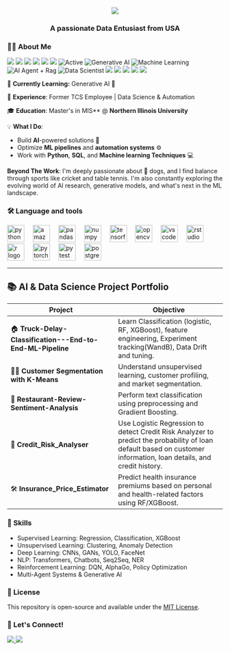 <h1 align="center">
    <img src="https://readme-typing-svg.herokuapp.com/?font=Righteous&size=35&center=true&vCenter=true&width=500&height=70&duration=4000&lines=Hi+There!+👋;+I'm+Kasi+Majji!;" />
    <h3 align="center">A passionate Data Entusiast from USA </h3>
</h1>
<h3 align="left">👩‍💻  About Me</h3>
<p align="left">
  <img src="https://img.shields.io/badge/Python-3.x-blue?logo=python&logoColor=white&style=flat-square" />
  <img src="https://img.shields.io/badge/TensorFlow-orange?logo=tensorflow&style=flat-square" />
  <img src="https://img.shields.io/badge/PyTorch-red?logo=pytorch&style=flat-square" />
  <img src="https://img.shields.io/badge/Scikit Learn-brightgreen?logo=scikit-learn&style=flat-square" />
  <img src="https://img.shields.io/badge/HuggingFace-yellow?logo=huggingface&style=flat-square" />
  <img src="https://img.shields.io/badge/OpenCV-purple?logo=opencv&style=flat-square" />
  <img src="https://img.shields.io/badge/Status-Active-green" alt="Active" />
  <img src="https://img.shields.io/badge/Focus-Generative_AI-blue" alt="Generative AI" />
  <img src="https://img.shields.io/badge/ML-Machine_Learning-Lavender" alt="Machine Learning" />
  <img src="https://img.shields.io/badge/AI-AI_agents_+_RAG-purple" alt="AI Agent + Rag" />
  <img src="https://img.shields.io/badge/Experience-Data_Scientist-orange" alt="Data Scientist" />
  <img src="https://img.shields.io/badge/ML-Regression-blue?style=flat-square">
  <img src="https://img.shields.io/badge/Clustering-KMeans-orange?style=flat-square">
  <img src="https://img.shields.io/badge/NLP-Sentiment%20Analysis-brightgreen?style=flat-square">
  <img src="https://img.shields.io/badge/DL-CNN-red?style=flat-square">
  <img src="https://img.shields.io/badge/RL-DQN-purple?style=flat-square">
</p>

🌱 **Currently Learning:** Generative AI 🤖

💼 **Experience**: Former TCS Employee | Data Science & Automation

🎓 **Education**: Master's in MIS** @ **Northern Illinois University**

💡 **What I Do**:
- Build **AI**-powered solutions 🧩
- Optimize **ML pipelines** and **automation systems** ⚙️
- Work with **Python**, **SQL**, and **Machine learning Techniques** 💻

**Beyond The Work**: I'm deeply passionate about 🐶 dogs, and I find balance through sports like cricket and table tennis. I'm also constantly exploring the evolving world of AI research, generative models, and what's next in the ML landscape.



<h3 align="left">🛠 Language and tools</h3>
<div align="left">
  <img src="https://cdn.jsdelivr.net/gh/devicons/devicon/icons/python/python-original.svg" height="40" alt="python logo"  />
  <img width="12" />
  <img src="https://cdn.jsdelivr.net/gh/devicons/devicon/icons/amazonwebservices/amazonwebservices-line-wordmark.svg" height="40" alt="amazonwebservices logo"  />
  <img width="12" />
  <img src="https://cdn.jsdelivr.net/gh/devicons/devicon/icons/pandas/pandas-original.svg" height="40" alt="pandas logo"  />
  <img width="12" />
  <img src="https://cdn.jsdelivr.net/gh/devicons/devicon/icons/numpy/numpy-original.svg" height="40" alt="numpy logo"  />
  <img width="12" />
  <img src="https://cdn.jsdelivr.net/gh/devicons/devicon/icons/tensorflow/tensorflow-original.svg" height="40" alt="tensorflow logo"  />
  <img width="12" />
  <img src="https://cdn.jsdelivr.net/gh/devicons/devicon/icons/opencv/opencv-original.svg" height="40" alt="opencv logo"  />
  <img width="12" />
  <img src="https://cdn.jsdelivr.net/gh/devicons/devicon/icons/vscode/vscode-original.svg" height="40" alt="vscode logo"  />
  <img width="12" />
  <img src="https://cdn.jsdelivr.net/gh/devicons/devicon/icons/rstudio/rstudio-original.svg" height="40" alt="rstudio logo"  />
  <img width="12" />
  <img src="https://cdn.jsdelivr.net/gh/devicons/devicon/icons/r/r-original.svg" height="40" alt="r logo"  />
  <img width="12" />
  <img src="https://cdn.jsdelivr.net/gh/devicons/devicon/icons/pytorch/pytorch-original.svg" height="40" alt="pytorch logo"  />
  <img width="12" />
  <img src="https://cdn.jsdelivr.net/gh/devicons/devicon/icons/pytest/pytest-original.svg" height="40" alt="pytest logo"  />
  <img width="12" />
  <img src="https://cdn.jsdelivr.net/gh/devicons/devicon/icons/postgresql/postgresql-original.svg" height="40" alt="postgresql logo"  />
</div>


---
<h2 align="left">📚 AI & Data Science Project Portfolio</h2>


| Project | Objective |
|--------|-----------|
| 🏠 **Truck-Delay-Classification---End-to-End-ML-Pipeline** | Learn Classification (logistic, RF, XGBoost), feature engineering, Experiment tracking(WandB), Data Drift and tuning. |
| 🧍‍♂️ **Customer Segmentation with K-Means** | Understand unsupervised learning, customer profiling, and market segmentation. |
| 💬 **Restaurant-Review-Sentiment-Analysis** | Perform text classification using preprocessing and Gradient Boosting. |
| 🚨 **Credit_Risk_Analyser** | Use Logistic Regression to detect Credit Risk Analyzer to predict the probability of loan default based on customer information, loan details, and credit history. |
| 🛠️ **Insurance_Price_Estimator** | Predict health insurance premiums based on personal and health-related factors using RF/XGBoost. |


### 🎯 Skills

- Supervised Learning: Regression, Classification, XGBoost
- Unsupervised Learning: Clustering, Anomaly Detection
- Deep Learning: CNNs, GANs, YOLO, FaceNet
- NLP: Transformers, Chatbots, Seq2Seq, NER
- Reinforcement Learning: DQN, AlphaGo, Policy Optimization
- Multi-Agent Systems & Generative AI

### 📝 License
This repository is open-source and available under the [MIT License](LICENSE).


### 🙌 Let's Connect!

<a href="https://www.linkedin.com/in/kasimajji/">
  <img src="https://img.shields.io/badge/LinkedIn-kasimajji-blue?logo=linkedin&style=for-the-badge" />
</a>
<a href="mailto:kasi.majji24@gmail.com">
  <img src="https://img.shields.io/badge/Gmail-kasi.majji24@gmail.com-red?logo=gmail&style=for-the-badge" />
</a>


###
